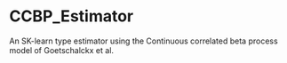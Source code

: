 # CCBP_Estimator
An SK-learn type estimator using the Continuous correlated beta process model of Goetschalckx et al. 
